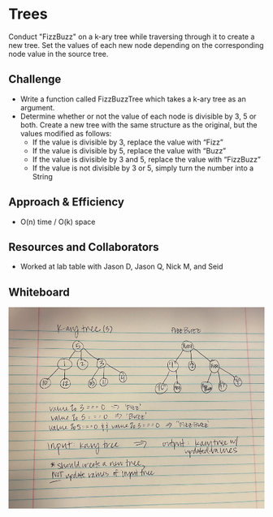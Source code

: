 # Trees

Conduct "FizzBuzz" on a k-ary tree while traversing through it to create a new tree. Set the values of each new node depending on the corresponding node value in the source tree.

## Challenge

<!-- Description of the challenge -->
- Write a function called FizzBuzzTree which takes a k-ary tree as an argument.
- Determine whether or not the value of each node is divisible by 3, 5 or both. Create a new tree with the same structure as the original, but the values modified as follows:
  - If the value is divisible by 3, replace the value with “Fizz”
  - If the value is divisible by 5, replace the value with “Buzz”
  - If the value is divisible by 3 and 5, replace the value with “FizzBuzz”
  - If the value is not divisible by 3 or 5, simply turn the number into a String

## Approach & Efficiency

<!-- What approach did you take? Why? What is the Big O space/time for this approach? -->
- O(n) time / O(k) space

## Resources and Collaborators

- Worked at lab table with Jason D, Jason Q, Nick M, and Seid

## Whiteboard

![image1](/assets/trees5.png)
